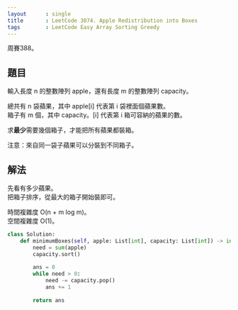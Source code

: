 ```yaml
---
layout      : single
title       : LeetCode 3074. Apple Redistribution into Boxes
tags        : LeetCode Easy Array Sorting Greedy
---
```

周賽388。

## 題目

輸入長度 n 的整數陣列 apple，還有長度 m 的整數陣列 capacity。  

總共有 n 袋蘋果，其中 apple[i] 代表第 i 袋裡面個蘋果數。  
箱子有 m 個，其中 capacity。[i] 代表第 i 箱可容納的蘋果的數。  

求**最少**需要幾個箱子，才能把所有蘋果都裝箱。  

注意：來自同一袋子蘋果可以分裝到不同箱子。  

## 解法

先看有多少蘋果。  
把箱子排序，從最大的箱子開始裝即可。  

時間複雜度 O(n + m log m)。  
空間複雜度 O(1)。  

```python
class Solution:
    def minimumBoxes(self, apple: List[int], capacity: List[int]) -> int:
        need = sum(apple)
        capacity.sort()
        
        ans = 0
        while need > 0:
            need -= capacity.pop()
            ans += 1
            
        return ans
```
